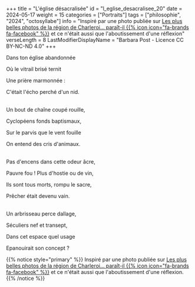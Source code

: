 +++
title = "L'église désacralisée"
id = "l_eglise_desacralisee_20"
date = 2024-05-17
weight = 15
categories = ["Portraits"]
tags = ["philosophie", "2024", "octosyllabe"]
info = "Inspiré par une photo publiée sur [Les plus belles photos de la région de Charleroi... paraît-il {{% icon icon=\"fa-brands fa-facebook\" %}}](https://www.facebook.com/groups/annie.ggoffaux) et ce n'était aussi que l'aboutissement d'une réflexion"
verseLength = 8
LastModifierDisplayName = "Barbara Post - Licence CC BY-NC-ND 4.0"
+++

Dans ton église abandonnée

Où le vitrail brisé ternit

Une prière marmonnée :

C'était l'écho perché d'un nid.

 \
Un bout de chaîne coupé rouille,

Cyclopéens fonds baptismaux,

Sur le parvis que le vent fouille

On entend des cris d'animaux.

 \
Pas d'encens dans cette odeur âcre,

Pauvre fou ! Plus d'hostie ou de vin,

Ils sont tous morts, rompu le sacre,

Prêcher était devenu vain.

 \
Un arbrisseau perce dallage,

Séculiers nef et transept,

Dans cet espace quel usage

Epanouirait son concept ?

{{% notice style="primary" %}}
Inspiré par une photo publiée sur [Les plus belles photos de la région de Charleroi... paraît-il {{% icon icon="fa-brands fa-facebook" %}}](https://www.facebook.com/groups/annie.ggoffaux) et ce n'était aussi que l'aboutissement d'une réflexion.
{{% /notice %}}
